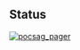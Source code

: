 ## Status

[![pocsag_pager](https://catalog.flipperzero.one/application/pocsag_pager/widget)](https://catalog.flipperzero.one/application/pocsag_pager/page)